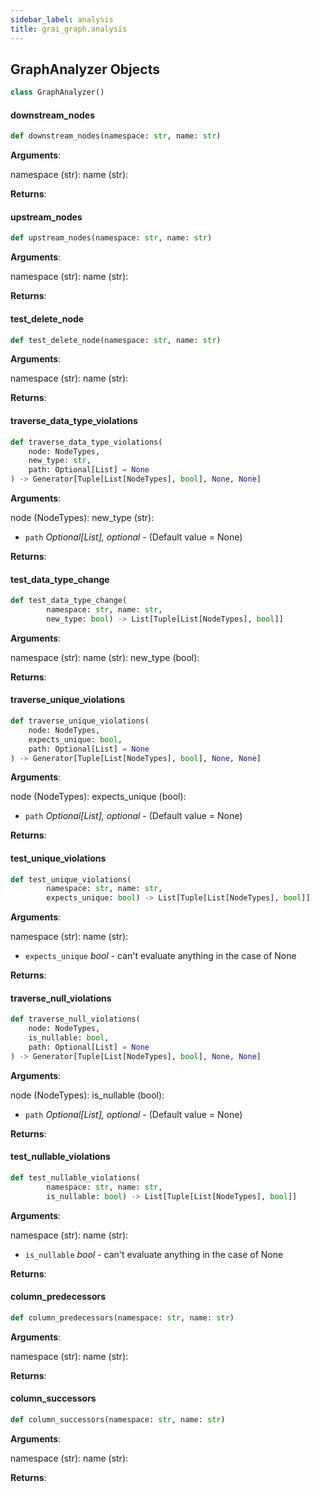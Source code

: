 ```yaml
---
sidebar_label: analysis
title: grai_graph.analysis
---
```


## GraphAnalyzer Objects

```python
class GraphAnalyzer()
```



#### downstream\_nodes

```python
def downstream_nodes(namespace: str, name: str)
```

**Arguments**:

  namespace (str):
  name (str):


**Returns**:



#### upstream\_nodes

```python
def upstream_nodes(namespace: str, name: str)
```

**Arguments**:

  namespace (str):
  name (str):


**Returns**:



#### test\_delete\_node

```python
def test_delete_node(namespace: str, name: str)
```

**Arguments**:

  namespace (str):
  name (str):


**Returns**:



#### traverse\_data\_type\_violations

```python
def traverse_data_type_violations(
    node: NodeTypes,
    new_type: str,
    path: Optional[List] = None
) -> Generator[Tuple[List[NodeTypes], bool], None, None]
```

**Arguments**:

  node (NodeTypes):
  new_type (str):
- `path` _Optional[List], optional_ - (Default value = None)


**Returns**:



#### test\_data\_type\_change

```python
def test_data_type_change(
        namespace: str, name: str,
        new_type: bool) -> List[Tuple[List[NodeTypes], bool]]
```

**Arguments**:

  namespace (str):
  name (str):
  new_type (bool):


**Returns**:



#### traverse\_unique\_violations

```python
def traverse_unique_violations(
    node: NodeTypes,
    expects_unique: bool,
    path: Optional[List] = None
) -> Generator[Tuple[List[NodeTypes], bool], None, None]
```

**Arguments**:

  node (NodeTypes):
  expects_unique (bool):
- `path` _Optional[List], optional_ - (Default value = None)


**Returns**:



#### test\_unique\_violations

```python
def test_unique_violations(
        namespace: str, name: str,
        expects_unique: bool) -> List[Tuple[List[NodeTypes], bool]]
```

**Arguments**:

  namespace (str):
  name (str):
- `expects_unique` _bool_ - can&#x27;t evaluate anything in the case of None


**Returns**:



#### traverse\_null\_violations

```python
def traverse_null_violations(
    node: NodeTypes,
    is_nullable: bool,
    path: Optional[List] = None
) -> Generator[Tuple[List[NodeTypes], bool], None, None]
```

**Arguments**:

  node (NodeTypes):
  is_nullable (bool):
- `path` _Optional[List], optional_ - (Default value = None)


**Returns**:



#### test\_nullable\_violations

```python
def test_nullable_violations(
        namespace: str, name: str,
        is_nullable: bool) -> List[Tuple[List[NodeTypes], bool]]
```

**Arguments**:

  namespace (str):
  name (str):
- `is_nullable` _bool_ - can&#x27;t evaluate anything in the case of None


**Returns**:



#### column\_predecessors

```python
def column_predecessors(namespace: str, name: str)
```

**Arguments**:

  namespace (str):
  name (str):


**Returns**:



#### column\_successors

```python
def column_successors(namespace: str, name: str)
```

**Arguments**:

  namespace (str):
  name (str):


**Returns**:

